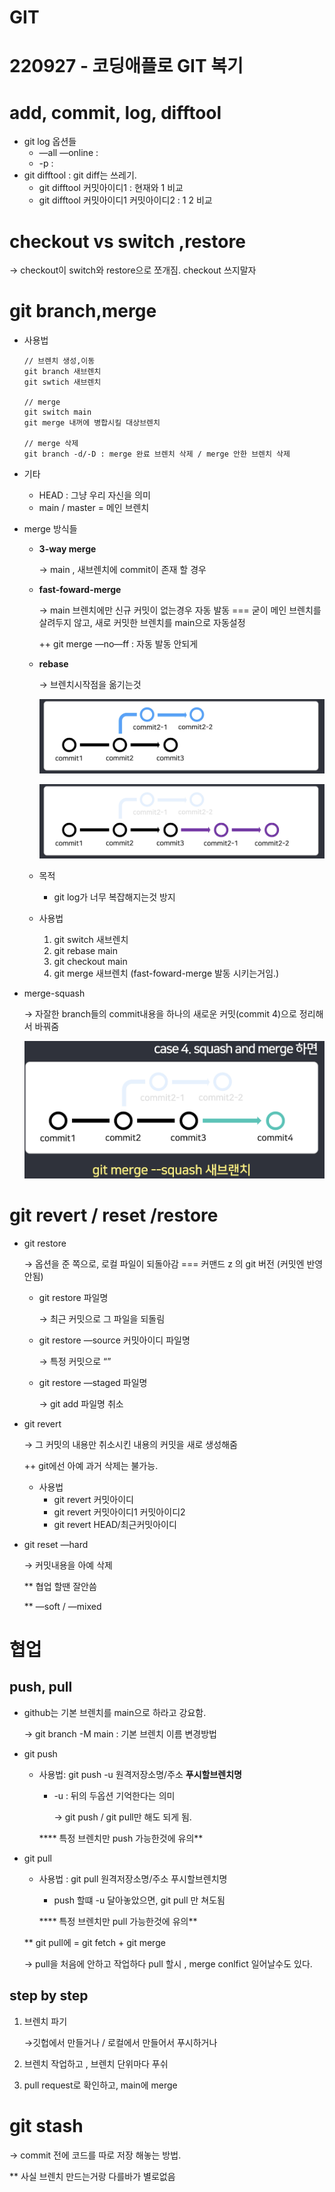 # GIT

# 220927 - 코딩애플로 GIT 복기

# add, commit, log, difftool

- git log 옵션들
    - —all —online :
    - -p :
- git difftool : git diff는 쓰레기.
    - git difftool 커밋아이디1 : 현재와 1 비교
    - git difftool 커밋아이디1 커밋아이디2 : 1 2 비교

# checkout vs switch ,restore

→ checkout이 switch와 restore으로 쪼개짐. checkout 쓰지말자

# git branch,merge

- 사용법
    
    ```
    // 브렌치 생성,이동
    git branch 새브렌치
    git swtich 새브렌치
    
    // merge
    git switch main
    git merge 내꺼에 병합시킬 대상브렌치
    
    // merge 삭제
    git branch -d/-D : merge 완료 브렌치 삭제 / merge 안한 브렌치 삭제
    ```
    
- 기타
    - HEAD : 그냥 우리 자신을 의미
    - main / master = 메인 브렌치
- merge 방식들
    - **3-way merge**
        
        → main , 새브렌치에 commit이 존재 할 경우
        
    - **fast-foward-merge**
        
        → main 브렌치에만 신규 커밋이 없는경우 자동 발동 === 굳이 메인 브렌치를 살려두지 않고, 새로 커밋한 브렌치를 main으로 자동설정
        
        ++ git merge —no—ff : 자동 발동 안되게
        
    - **rebase**
        
        → 브렌치시작점을 옮기는것
        
        ![스크린샷 2022-09-27 오후 9.07.11.png](GIT%20975bba27ae6e4e229cf0efcab06e9351/%25E1%2584%2589%25E1%2585%25B3%25E1%2584%258F%25E1%2585%25B3%25E1%2584%2585%25E1%2585%25B5%25E1%2586%25AB%25E1%2584%2589%25E1%2585%25A3%25E1%2586%25BA_2022-09-27_%25E1%2584%258B%25E1%2585%25A9%25E1%2584%2592%25E1%2585%25AE_9.07.11.png)
        
        ![스크린샷 2022-09-27 오후 9.08.08.png](GIT%20975bba27ae6e4e229cf0efcab06e9351/%25E1%2584%2589%25E1%2585%25B3%25E1%2584%258F%25E1%2585%25B3%25E1%2584%2585%25E1%2585%25B5%25E1%2586%25AB%25E1%2584%2589%25E1%2585%25A3%25E1%2586%25BA_2022-09-27_%25E1%2584%258B%25E1%2585%25A9%25E1%2584%2592%25E1%2585%25AE_9.08.08.png)
        
    - 목적
        - git log가 너무 복잡해지는것 방지
    - 사용법
        1. git switch 새브렌치
        2. git rebase main
        3. git checkout main
        4. git merge 새브렌치 (fast-foward-merge 발동 시키는거임.)
- merge-squash
    
    → 자잘한 branch들의 commit내용을 하나의 새로운 커밋(commit 4)으로 정리해서 바꿔줌
    
    ![스크린샷 2022-09-27 오후 9.16.57.png](GIT%20975bba27ae6e4e229cf0efcab06e9351/%25E1%2584%2589%25E1%2585%25B3%25E1%2584%258F%25E1%2585%25B3%25E1%2584%2585%25E1%2585%25B5%25E1%2586%25AB%25E1%2584%2589%25E1%2585%25A3%25E1%2586%25BA_2022-09-27_%25E1%2584%258B%25E1%2585%25A9%25E1%2584%2592%25E1%2585%25AE_9.16.57.png)
    

# git revert / reset /restore

- git restore
    
    → 옵션을 준 쪽으로, 로컬 파일이 되돌아감 === 커맨드 z 의 git 버전 (커밋엔 반영안됨)
    
    - git restore 파일명
        
        → 최근 커밋으로 그 파일을 되돌림
        
    - git restore —source 커밋아이디 파일명
        
        → 특정 커밋으로 “”
        
    - git restore —staged 파일명
        
        → git add 파일명 취소
        
- git revert
    
    → 그 커밋의 내용만 취소시킨 내용의 커밋을 새로 생성해줌
    
    ++ git에선 아예 과거 삭제는 불가능.
    
    - 사용법
        - git revert 커밋아이디
        - git revert 커밋아이디1 커밋아이디2
        - git revert HEAD/최근커밋아이디
- git reset —hard
    
    → 커밋내용을 아예 삭제
    
    ** 협업 할땐 잘안씀
    
    ** —soft / —mixed
    

# 협업

## push, pull

- github는 기본 브렌치를 main으로 하라고 강요함.
    
    → git branch -M main : 기본 브렌치 이름 변경방법
    
- git push
    - 사용법: git push -u 원격저장소명/주소 **푸시할브렌치명**
        - -u : 뒤의 두옵션 기억한다는 의미
            
            → git push / git pull만 해도 되게 됨.
            
        
        **** 특정 브렌치만 push 가능한것에 유의**
        
- git pull
    - 사용법 : git pull 원격저장소명/주소 푸시할브렌치명
        - push 할떄 -u 달아놓았으면, git pull 만 쳐도됨
        
        **** 특정 브렌치만 pull 가능한것에 유의**
        
    
    ** git pull에 = git fetch + git merge
    
    → pull을 처음에 안하고 작업하다 pull 할시 , merge conlfict 일어날수도 있다.
    

## step by step

1. 브렌치 파기
    
    →깃헙에서 만들거나 / 로컬에서 만들어서 푸시하거나
    
2. 브렌치 작업하고 , 브렌치 단위마다 푸쉬
3. pull request로 확인하고, main에 merge

# git stash

→ commit 전에 코드를 따로 저장 해놓는 방법.

** 사실 브렌치 만드는거랑 다를바가 별로없음